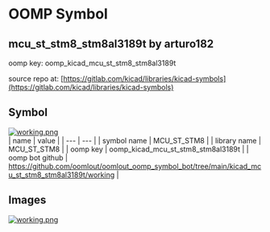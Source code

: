 # OOMP Symbol  
## mcu_st_stm8_stm8al3189t  by arturo182  
  
oomp key: oomp_kicad_mcu_st_stm8_stm8al3189t  
  
source repo at: [https://gitlab.com/kicad/libraries/kicad-symbols](https://gitlab.com/kicad/libraries/kicad-symbols)  
## Symbol  
  
[![working.png](working_600.png)](working.png)  
| name | value | 
| --- | --- | 
| symbol name | MCU_ST_STM8 | 
| library name | MCU_ST_STM8 | 
| oomp key | oomp_kicad_mcu_st_stm8_stm8al3189t | 
| oomp bot github | https://github.com/oomlout/oomlout_oomp_symbol_bot/tree/main/kicad_mcu_st_stm8_stm8al3189t/working | 
## Images  
  
[![working.png](working_140.png)](working.png)  
